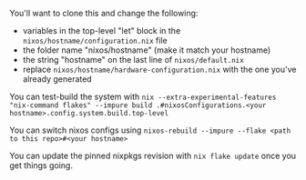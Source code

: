 You'll want to clone this and change the following:
- variables in the top-level "let" block in the `nixos/hostname/configuration.nix` file
- the folder name "nixos/hostname" (make it match your hostname)
- the string "hostname" on the last line of `nixos/default.nix`
- replace `nixos/hostname/hardware-configuration.nix` with the one you've already generated

You can test-build the system with `nix --extra-experimental-features "nix-command flakes" --impure build .#nixosConfigurations.<your hostname>.config.system.build.top-level`

You can switch nixos configs using `nixos-rebuild --impure --flake <path to this repo>#<your hostname>`

You can update the pinned nixpkgs revision with `nix flake update` once you get things going.
